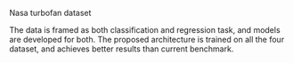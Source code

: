 Nasa turbofan dataset

The data is framed as both classification and regression task, and models are developed for both. The proposed architecture is trained on all the four dataset, and achieves better results than current benchmark.
